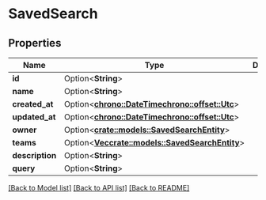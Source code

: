 # SavedSearch

## Properties

Name | Type | Description | Notes
------------ | ------------- | ------------- | -------------
**id** | Option<**String**> |  | [optional]
**name** | Option<**String**> |  | [optional]
**created_at** | Option<[**chrono::DateTime<chrono::offset::Utc>**](chrono::DateTime<chrono::offset::Utc>.md)> |  | [optional]
**updated_at** | Option<[**chrono::DateTime<chrono::offset::Utc>**](chrono::DateTime<chrono::offset::Utc>.md)> |  | [optional]
**owner** | Option<[**crate::models::SavedSearchEntity**](SavedSearchEntity.md)> |  | [optional]
**teams** | Option<[**Vec<crate::models::SavedSearchEntity>**](SavedSearchEntity.md)> |  | [optional]
**description** | Option<**String**> |  | [optional]
**query** | Option<**String**> |  | [optional]

[[Back to Model list]](../README.md#documentation-for-models) [[Back to API list]](../README.md#documentation-for-api-endpoints) [[Back to README]](../README.md)



